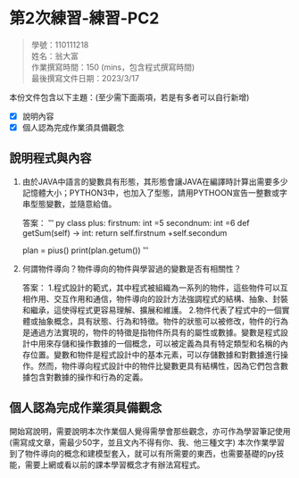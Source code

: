 # 第2次練習-練習-PC2
>
>學號：110111218
><br />
>姓名：翁大富
><br />
>作業撰寫時間：150 (mins，包含程式撰寫時間)
><br />
>最後撰寫文件日期：2023/3/17
>

本份文件包含以下主題：(至少需下面兩項，若是有多者可以自行新增)
- [x] 說明內容
- [x] 個人認為完成作業須具備觀念

## 說明程式與內容

1. 由於JAVA中語言的變數具有形態，其形態會讓JAVA在編譯時計算出需要多少記憶體大小；PYTHON3中，也加入了型態，請用PYTHOON宣告一整數或字串型態變數，並隨意給值。

   答案：
   ‵‵‵
        py
    class plus:
        firstnum: int =5
        secondnum: int =6
        def getSum(self) -> int:
            return self.firstnum +self.secondum

    plan = pius()
    print(plan.getum())
   ‵‵‵

2. 何謂物件導向？物件導向的物件與學習過的變數是否有相關性？

    答案：
    1.程式設計的範式，其中程式被組織為一系列的物件，這些物件可以互相作用、交互作用和通信，物件導向的設計方法強調程式的結構、抽象、封裝和繼承，這使得程式更容易理解、擴展和維護。
    2.物件代表了程式中的一個實體或抽象概念，具有狀態、行為和特徵。物件的狀態可以被修改，物件的行為是通過方法實現的，物件的特徵是指物件所具有的屬性或數據。變數是程式設計中用來存儲和操作數據的一個概念，可以被定義為具有特定類型和名稱的內存位置。變數和物件是程式設計中的基本元素，可以存儲數據和對數據進行操作。然而，物件導向程式設計中的物件比變數更具有結構性，因為它們包含數據包含對數據的操作和行為的定義。


## 個人認為完成作業須具備觀念

開始寫說明，需要說明本次作業個人覺得需學會那些觀念，亦可作為學習筆記使用 (需寫成文章，需最少50字，並且文內不得有你、我、他三種文字)
本次作業學習到了物件導向的概念和建模型套入，就可以有所需要的東西，也需要基礎的py技能，需要上網或看以前的課本學習概念才有辦法寫程式。